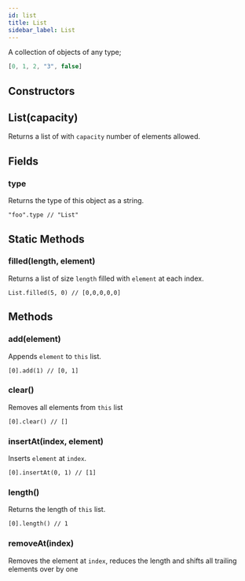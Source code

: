 ```yaml
---
id: list
title: List
sidebar_label: List
---
```


A collection of objects of any type;

```js
[0, 1, 2, "3", false]
``` 

## Constructors

## List(capacity)
Returns a list of with `capacity` number of elements allowed.

## Fields

### type
Returns the type of this object as a string.

`"foo".type // "List"`

## Static Methods

### filled(length, element)
Returns a list of size `length` filled with `element` at each index.

`List.filled(5, 0) // [0,0,0,0,0]`

## Methods

### add(element)

Appends `element` to `this` list.

`[0].add(1) // [0, 1]`

### clear()
Removes all elements from `this` list

`[0].clear() // []` 

### insertAt(index, element)
Inserts `element` at `index`.

`[0].insertAt(0, 1) // [1]`

### length()
Returns the length of `this` list.

`[0].length() // 1`

### removeAt(index)
Removes the element at `index`, reduces the length and shifts all trailing elements over by one

